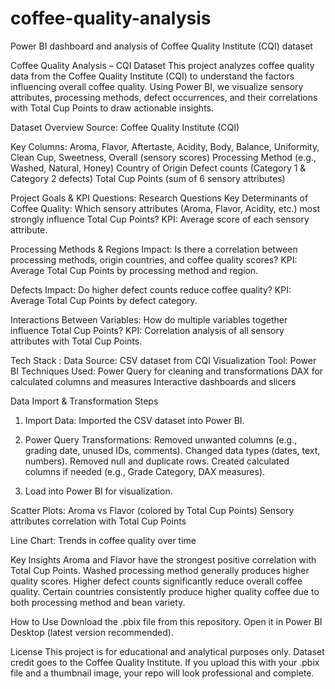 # coffee-quality-analysis
Power BI dashboard and analysis of Coffee Quality Institute (CQI) dataset

Coffee Quality Analysis – CQI Dataset
This project analyzes coffee quality data from the Coffee Quality Institute (CQI) to understand the factors influencing overall coffee quality. Using Power BI, we visualize sensory attributes, processing methods, defect occurrences, and their correlations with Total Cup Points to draw actionable insights.

Dataset Overview
Source: Coffee Quality Institute (CQI)

Key Columns:
Aroma, Flavor, Aftertaste, Acidity, Body, Balance, Uniformity, Clean Cup, Sweetness, Overall (sensory scores)
Processing Method (e.g., Washed, Natural, Honey)
Country of Origin
Defect counts (Category 1 & Category 2 defects)
Total Cup Points (sum of 6 sensory attributes)

Project Goals & KPI Questions:
Research Questions
Key Determinants of Coffee Quality:
Which sensory attributes (Aroma, Flavor, Acidity, etc.) most strongly influence Total Cup Points?
KPI: Average score of each sensory attribute.

Processing Methods & Regions Impact:
Is there a correlation between processing methods, origin countries, and coffee quality scores?
KPI: Average Total Cup Points by processing method and region.

Defects Impact:
Do higher defect counts reduce coffee quality?
KPI: Average Total Cup Points by defect category.

Interactions Between Variables:
How do multiple variables together influence Total Cup Points?
KPI: Correlation analysis of all sensory attributes with Total Cup Points.

Tech Stack :
Data Source: CSV dataset from CQI
Visualization Tool: Power BI
Techniques Used:
Power Query for cleaning and transformations
DAX for calculated columns and measures
Interactive dashboards and slicers

Data Import & Transformation Steps
1. Import Data:
Imported the CSV dataset into Power BI.

2. Power Query Transformations:
Removed unwanted columns (e.g., grading date, unused IDs, comments).
Changed data types (dates, text, numbers).
Removed null and duplicate rows.
Created calculated columns if needed (e.g., Grade Category, DAX measures).

3. Load into Power BI for visualization.

Scatter Plots:
Aroma vs Flavor (colored by Total Cup Points)
Sensory attributes correlation with Total Cup Points

Line Chart:
Trends in coffee quality over time

 Key Insights
Aroma and Flavor have the strongest positive correlation with Total Cup Points.
Washed processing method generally produces higher quality scores.
Higher defect counts significantly reduce overall coffee quality.
Certain countries consistently produce higher quality coffee due to both processing method and bean variety.

 How to Use
Download the .pbix file from this repository.
Open it in Power BI Desktop (latest version recommended).


 License
This project is for educational and analytical purposes only. Dataset credit goes to the Coffee Quality Institute.
If you upload this with your .pbix file and a thumbnail image, your repo will look professional and complete.

